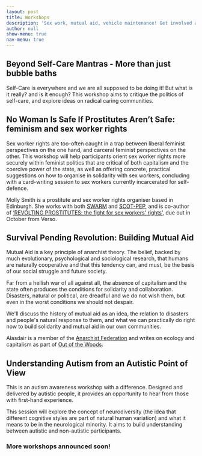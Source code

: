 ```yaml
---
layout: post
title: Workshops
description: 'Sex work, mutual aid, vehicle maintenance! Get involved at the Edinburgh Anarchist Feminist Bookfair'
author: null
show-menu: true
nav-menu: true
---
```

## Beyond Self-Care Mantras - More than just bubble baths

Self-Care is everywhere and we are all supposed to be doing it! But what is it really? and is it enough? This workshop aims to critique the politics of self-care, and explore ideas on radical caring communities.

## No Woman Is Safe If Prostitutes Aren’t Safe: feminism and sex worker rights

Sex worker rights are too-often caught in a trap between liberal feminist perspectives on the one hand, and carceral feminist perspectives on the other. This workshop will help participants orient sex worker rights more securely within feminist politics that are critical of both capitalism and the coercive power of the state, as well as offering concrete, practical suggestions on how to organise in solidarity with sex workers, concluding with a card-writing session to sex workers currently incarcerated for self-defence.

Molly Smith is a prostitute and sex worker rights organiser based in Edinburgh. She works with both [SWARM](https://www.swarmcollective.org/) and [SCOT-PEP](http://www.scot-pep.org.uk/), and is co-author of [‘REVOLTING PROSTITUTES: the fight for sex workers’ rights’](https://www.versobooks.com/books/2752-revolting-prostitutes), due out in October from Verso.

## Survival Pending Revolution: Building Mutual Aid

Mutual Aid is a key principle of anarchist theory. The belief, backed by much evolutionary, psychological and sociological research, that humans are naturally cooperative and that this tendency can, and must, be the basis of our social struggle and future society. 

Far from a hellish war of all against all, the absence of capitalism and the state often produces the conditions for solidarity and collaboration. Disasters, natural or political, are dreadful and we do not wish them, but even in the worst conditions we should not despair.

We'll discuss the history of mutual aid as an idea, the relation to disasters and people's natural response to them, and what we can practically do right now to build solidarity and mutual aid in our own communities.

Alasdair is a member of the [Anarchist Federation](http://edinburghaf.noflag.org.uk/) and writes on ecology and capitalism as part of [Out of the Woods](https://libcom.org/outofthewoods).

## Understanding Autism from an Autistic Point of View

This is an autism awareness workshop with a difference. Designed and delivered by autistic people, it provides an opportunity to hear from those with first-hand experience. 

This session will explore the concept of neurodiversity (the idea that different cognitive styles are part of natural human variation) and what it means to be in the neurological minority. It aims to build understanding between autistic and non-autistic participants. 

### More workshops announced soon!